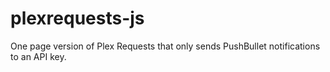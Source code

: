 # plexrequests-js
One page version of Plex Requests that only sends PushBullet notifications to an API key.
